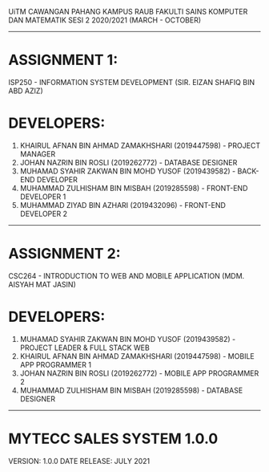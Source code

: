 UiTM CAWANGAN PAHANG KAMPUS RAUB
FAKULTI SAINS KOMPUTER DAN MATEMATIK
SESI 2 2020/2021 (MARCH - OCTOBER)

---

# ASSIGNMENT 1:

ISP250 - INFORMATION SYSTEM DEVELOPMENT (SIR. EIZAN SHAFIQ BIN ABD AZIZ)

# DEVELOPERS:

1. KHAIRUL AFNAN BIN AHMAD ZAMAKHSHARI (2019447598) - PROJECT MANAGER
2. JOHAN NAZRIN BIN ROSLI (2019262772) - DATABASE DESIGNER
3. MUHAMAD SYAHIR ZAKWAN BIN MOHD YUSOF (2019439582) - BACK-END DEVELOPER
4. MUHAMMAD ZULHISHAM BIN MISBAH (2019285598) - FRONT-END DEVELOPER 1
5. MUHAMMAD ZIYAD BIN AZHARI (2019432096) - FRONT-END DEVELOPER 2

---

# ASSIGNMENT 2:

CSC264 - INTRODUCTION TO WEB AND MOBILE APPLICATION (MDM. AISYAH MAT JASIN)

# DEVELOPERS:

1. MUHAMAD SYAHIR ZAKWAN BIN MOHD YUSOF (2019439582) - PROJECT LEADER & FULL STACK WEB
2. KHAIRUL AFNAN BIN AHMAD ZAMAKHSHARI (2019447598) - MOBILE APP PROGRAMMER 1
3. JOHAN NAZRIN BIN ROSLI (2019262772) - MOBILE APP PROGRAMMER 2
4. MUHAMMAD ZULHISHAM BIN MISBAH (2019285598) - DATABASE DESIGNER

---

# MYTECC SALES SYSTEM 1.0.0

VERSION: 1.0.0
DATE RELEASE: JULY 2021
